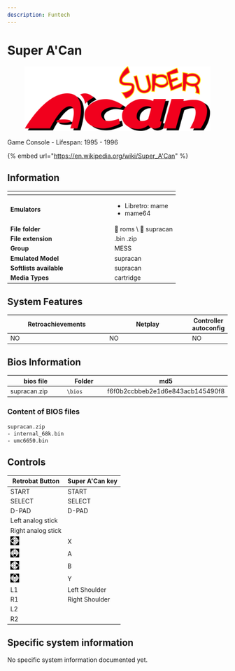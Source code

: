 ```yaml
---
description: Funtech
---
```


# Super A'Can

<div align="left">

<figure><img src="https://raw.githubusercontent.com/fabricecaruso/es-theme-carbon/52ff37c9e265587d006945a2ba695b5a962b3a3d/art/logos/supracan.svg" alt=""><figcaption></figcaption></figure>

</div>

Game Console - Lifespan: 1995 - 1996

{% embed url="https://en.wikipedia.org/wiki/Super_A'Can" %}

## Information

<table data-header-hidden><thead><tr><th width="224"></th><th></th></tr></thead><tbody><tr><td><strong>Emulators</strong></td><td><ul><li>Libretro: mame</li><li>mame64</li></ul></td></tr><tr><td><strong>File folder</strong></td><td><span data-gb-custom-inline data-tag="emoji" data-code="1f4c2">📂</span> roms \ <span data-gb-custom-inline data-tag="emoji" data-code="1f4c2">📂</span> supracan</td></tr><tr><td><strong>File extension</strong></td><td>.bin .zip</td></tr><tr><td><strong>Group</strong></td><td>MESS</td></tr><tr><td><strong>Emulated Model</strong></td><td>supracan</td></tr><tr><td><strong>Softlists available</strong></td><td>supracan</td></tr><tr><td><strong>Media Types</strong></td><td>cartridge</td></tr></tbody></table>

## System Features

<table><thead><tr><th width="256">Retroachievements</th><th width="243">Netplay</th><th>Controller autoconfig</th></tr></thead><tbody><tr><td>NO</td><td>NO</td><td>NO</td></tr></tbody></table>

## Bios Information

<table><thead><tr><th width="209.55555555555557">bios file</th><th width="189">Folder</th><th>md5</th></tr></thead><tbody><tr><td>supracan.zip</td><td><code>\bios</code></td><td>f6f0b2ccbbeb2e1d6e843acb145490f8</td></tr></tbody></table>

### Content of BIOS files

```
supracan.zip
- internal_68k.bin
- umc6650.bin
```

## Controls

| Retrobat Button                                | Super A'Can key |
| ---------------------------------------------- | --------------- |
| START                                          | START           |
| SELECT                                         | SELECT          |
| D-PAD                                          | D-PAD           |
| Left analog stick                              |                 |
| Right analog stick                             |                 |
| ![](<../../../.gitbook/assets/image (43).png>) | X               |
| ![](<../../../.gitbook/assets/image (25).png>) | A               |
| ![](<../../../.gitbook/assets/image (11).png>) | B               |
| ![](<../../../.gitbook/assets/image (45).png>) | Y               |
| L1                                             | Left Shoulder   |
| R1                                             | Right Shoulder  |
| L2                                             |                 |
| R2                                             |                 |

## Specific system information

No specific system information documented yet.
